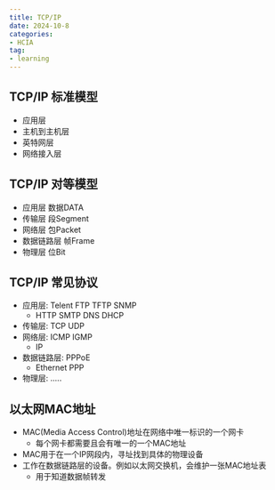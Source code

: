 ```yaml
---
title: TCP/IP
date: 2024-10-8
categories: 
- HCIA
tag:
- learning
---
```


## TCP/IP 标准模型
- 应用层
- 主机到主机层
- 英特网层
- 网络接入层



## TCP/IP 对等模型
- 应用层        数据DATA
- 传输层        段Segment
- 网络层        包Packet
- 数据链路层     帧Frame
- 物理层        位Bit

## TCP/IP 常见协议
- 应用层: Telent  FTP  TFTP  SNMP
    - HTTP  SMTP  DNS  DHCP
- 传输层: TCP  UDP
- 网络层: ICMP  IGMP
    - IP 
- 数据链路层: PPPoE
    - Ethernet  PPP   
- 物理层:  .....


## 以太网MAC地址
- MAC(Media Access Control)地址在网络中唯一标识的一个网卡
    - 每个网卡都需要且会有唯一的一个MAC地址
- MAC用于在一个IP网段内，寻址找到具体的物理设备
- 工作在数据链路层的设备。例如以太网交换机，会维护一张MAC地址表
    - 用于知道数据帧转发






